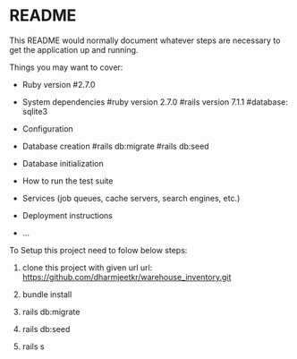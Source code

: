 # README

This README would normally document whatever steps are necessary to get the
application up and running.

Things you may want to cover:

* Ruby version
#2.7.0
* System dependencies
#ruby version 2.7.0
#rails version 7.1.1
#database: sqlite3

* Configuration

* Database creation
#rails db:migrate
#rails db:seed
* Database initialization

* How to run the test suite

* Services (job queues, cache servers, search engines, etc.)

* Deployment instructions

* ...

To Setup this project need to folow below steps:

1. clone this project with given url
url: https://github.com/dharmjeetkr/warehouse_inventory.git

2. bundle install

3. rails db:migrate
4. rails db:seed
5. rails s
